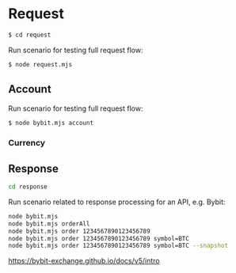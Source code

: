 # Request

```bash
$ cd request
```

Run scenario for testing full request flow:

```bash
$ node request.mjs
```

## Account

Run scenario for testing full request flow:

```bash
$ node bybit.mjs account
```

### Currency

## Response

```bash
cd response
```

Run scenario related to response processing for an API, e.g. Bybit:

```bash
node bybit.mjs
node bybit.mjs orderAll
node bybit.mjs order 1234567890123456789
node bybit.mjs order 1234567890123456789 symbol=BTC
node bybit.mjs order 1234567890123456789 symbol=BTC --snapshot
```

https://bybit-exchange.github.io/docs/v5/intro
